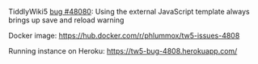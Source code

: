 
TiddlyWiki5 [bug #48080][bug]: Using the external JavaScript template always brings up save and reload warning 

[bug]: https://github.com/Jermolene/TiddlyWiki5/issues/4808

Docker image: <https://hub.docker.com/r/phlummox/tw5-issues-4808>

Running instance on Heroku: <https://tw5-bug-4808.herokuapp.com/>

